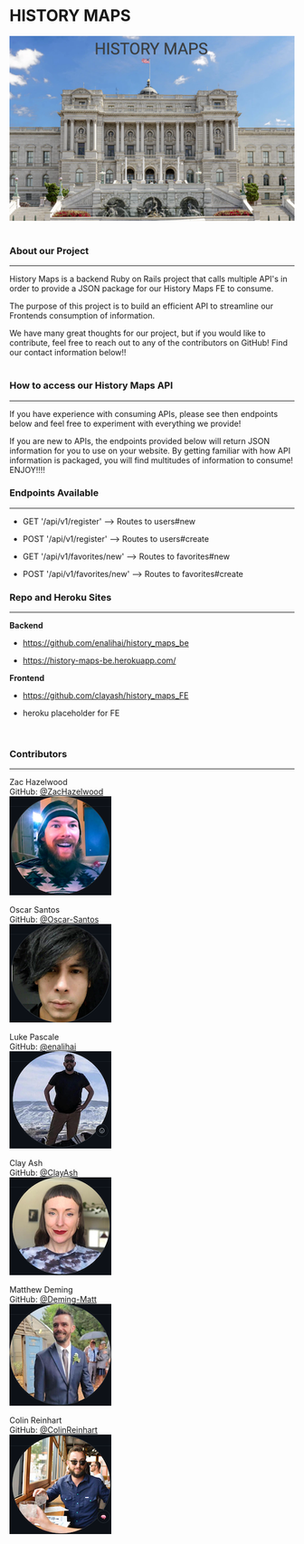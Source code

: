 # HISTORY MAPS

![HistoryMaps](./pictures/history_maps.png)  
<br>

### About our Project
---

History Maps is a backend Ruby on Rails project that calls multiple API's in order to provide a JSON package for our History Maps FE to consume.  

The purpose of this project is to build an efficient API to streamline our Frontends consumption of information.  

We have many great thoughts for our project, but if you would like to contribute, feel free to reach out to any of the contributors on GitHub! Find our contact information below!!  
<br>

### How to access our History Maps API
---

If you have experience with consuming APIs, please see then endpoints below and feel free to experiment with everything we provide!  

If you are new to APIs, the endpoints provided below will return JSON information for you to use on your website. By getting familiar with how API information is packaged, you will find multitudes of information to consume! ENJOY!!!!
<br>

### Endpoints Available
---

- GET '/api/v1/register' --> Routes to users#new

- POST '/api/v1/register' --> Routes to users#create  

- GET '/api/v1/favorites/new' --> Routes to favorites#new  

- POST '/api/v1/favorites/new' --> Routes to favorites#create  

### Repo and Heroku Sites
---
__Backend__

- https://github.com/enalihai/history_maps_be

- https://history-maps-be.herokuapp.com/

__Frontend__

- https://github.com/clayash/history_maps_FE

- heroku placeholder for FE  
<br>

### Contributors
---
Zac Hazelwood  
GitHub: [@ZacHazelwood](https://github.com/ZacHazelwood)  
![Zac](./pictures/zac.png)  

Oscar Santos  
GitHub: [@Oscar-Santos](https://github.com/Oscar-Santos)   
![Oscar](./pictures/oscar.png)  

Luke Pascale  
GitHub: [@enalihai](https://github.com/enalihai)  
![Luke](./pictures/luke.png)  

Clay Ash  
GitHub: [@ClayAsh](https://github.com/ClayAsh)  
![Clay](./pictures/clay.png)  

Matthew Deming  
GitHub: [@Deming-Matt](https://github.com/Deming-Matt)  
![Matt](./pictures/matt.png)  

Colin Reinhart  
GitHub: [@ColinReinhart](https://github.com/ColinReinhart)    
![Colin](./pictures/colin.png)